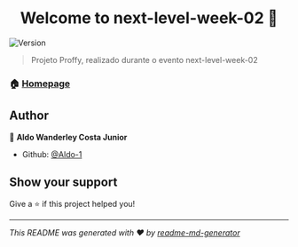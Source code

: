 <h1 align="center">Welcome to next-level-week-02 👋</h1>
<p>
  <img alt="Version" src="https://img.shields.io/badge/version-1.0.0-blue.svg?cacheSeconds=2592000" />
</p>

> Projeto Proffy, realizado durante o evento next-level-week-02 

### 🏠 [Homepage](https://github.com/Aldo-1/next-level-week-02)

## Author

👤 **Aldo Wanderley Costa Junior**

* Github: [@Aldo-1](https://github.com/Aldo-1)

## Show your support

Give a ⭐️ if this project helped you!

***
_This README was generated with ❤️ by [readme-md-generator](https://github.com/kefranabg/readme-md-generator)_